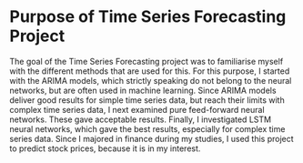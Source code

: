 # Purpose of Time Series Forecasting Project
The goal of the Time Series Forecasting project was to familiarise myself with the different methods that are used for this. 
For this purpose, I started with the ARIMA models, which strictly speaking do not belong to the neural networks, 
but are often used in machine learning. Since ARIMA models deliver good results for simple time series data, 
but reach their limits with complex time series data, I next examined pure feed-forward neural networks. These gave acceptable results. 
Finally, I investigated LSTM neural networks, which gave the best results, especially for complex time series data. 
Since I majored in finance during my studies, I used this project to predict stock prices, because it is in my interest.
